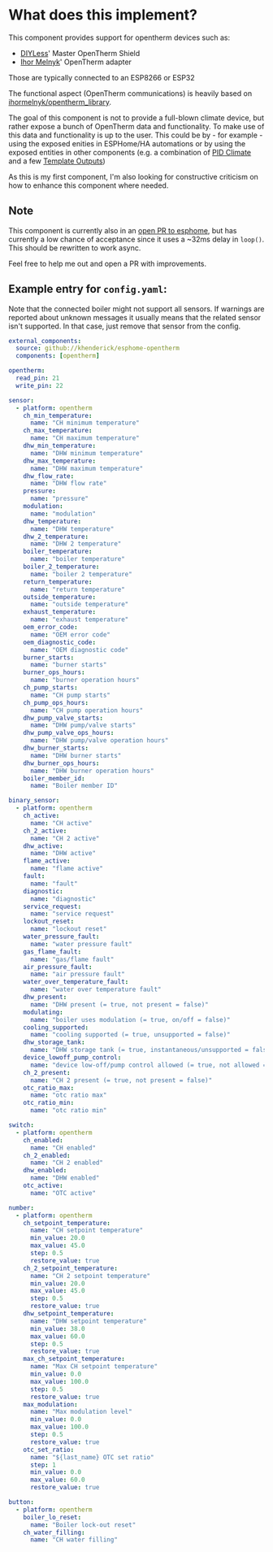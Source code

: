 # What does this implement?

This component provides support for opentherm devices such as:
* [DIYLess](https://diyless.com/)' Master OpenTherm Shield
* [Ihor Melnyk](http://ihormelnyk.com/opentherm_adapter)' OpenTherm adapter

Those are typically connected to an ESP8266 or ESP32

The functional aspect (OpenTherm communications) is heavily based on [ihormelnyk/opentherm_library](https://github.com/ihormelnyk/opentherm_library).

The goal of this component is not to provide a full-blown climate device, but rather expose a
bunch of OpenTherm data and functionality. To make use of this data and functionality is up to the user. 
This could be by - for example - using the exposed enities in ESPHome/HA automations or by using the 
exposed entities in other components (e.g. a combination of [PID Climate](https://esphome.io/components/climate/pid.html)
and a few [Template Outputs](https://esphome.io/components/output/template.html))

As this is my first component, I'm also looking for constructive criticism on how to enhance this
component where needed.

## Note

This component is currently also in an [open PR to esphome](https://github.com/esphome/esphome/pull/3921),
but has currently a low chance of acceptance since it uses a ~32ms delay in `loop()`. This should be
rewritten to work async.

Feel free to help me out and open a PR with improvements.

## Example entry for `config.yaml`:

Note that the connected boiler might not support all sensors. If warnings are reported about unknown messages
it usually means that the related sensor isn't supported. In that case, just remove that sensor from the config.

```yaml
external_components:
  source: github://khenderick/esphome-opentherm
  components: [opentherm]

opentherm:
  read_pin: 21
  write_pin: 22

sensor:
  - platform: opentherm
    ch_min_temperature:
      name: "CH minimum temperature"
    ch_max_temperature:
      name: "CH maximum temperature"
    dhw_min_temperature:
      name: "DHW minimum temperature"
    dhw_max_temperature:
      name: "DHW maximum temperature"
    dhw_flow_rate:
      name: "DHW flow rate"
    pressure:
      name: "pressure"
    modulation:
      name: "modulation"
    dhw_temperature:
      name: "DHW temperature"
    dhw_2_temperature:
      name: "DHW 2 temperature"
    boiler_temperature:
      name: "boiler temperature"
    boiler_2_temperature:
      name: "boiler 2 temperature"
    return_temperature:
      name: "return temperature"
    outside_temperature:
      name: "outside temperature"
    exhaust_temperature:
      name: "exhaust temperature"
    oem_error_code:
      name: "OEM error code"
    oem_diagnostic_code:
      name: "OEM diagnostic code"
    burner_starts:
      name: "burner starts"
    burner_ops_hours:
      name: "burner operation hours"
    ch_pump_starts:
      name: "CH pump starts"
    ch_pump_ops_hours:
      name: "CH pump operation hours"
    dhw_pump_valve_starts:
      name: "DHW pump/valve starts"
    dhw_pump_valve_ops_hours:
      name: "DHW pump/valve operation hours"
    dhw_burner_starts:
      name: "DHW burner starts"
    dhw_burner_ops_hours:
      name: "DHW burner operation hours"
    boiler_member_id:
      name: "Boiler member ID"

binary_sensor:
  - platform: opentherm
    ch_active:
      name: "CH active"
    ch_2_active:
      name: "CH 2 active"
    dhw_active:
      name: "DHW active"
    flame_active:
      name: "flame active"
    fault:
      name: "fault"
    diagnostic:
      name: "diagnostic"
    service_request:
      name: "service request"
    lockout_reset:
      name: "lockout reset"
    water_pressure_fault:
      name: "water pressure fault"
    gas_flame_fault:
      name: "gas/flame fault"
    air_pressure_fault:
      name: "air pressure fault"
    water_over_temperature_fault:
      name: "water over temperature fault"
    dhw_present:
      name: "DHW present (= true, not present = false)"
    modulating:
      name: "boiler uses modulation (= true, on/off = false)"
    cooling_supported:
      name: "cooling supported (= true, unsupported = false)"
    dhw_storage_tank:
      name: "DHW storage tank (= true, instantaneous/unsupported = false)"
    device_lowoff_pump_control:
      name: "device low-off/pump control allowed (= true, not allowed = false)"
    ch_2_present:
      name: "CH 2 present (= true, not present = false)"
    otc_ratio_max:
      name: "otc ratio max"
    otc_ratio_min:
      name: "otc ratio min"

switch:
  - platform: opentherm
    ch_enabled:
      name: "CH enabled"
    ch_2_enabled:
      name: "CH 2 enabled"
    dhw_enabled:
      name: "DHW enabled"
    otc_active:
      name: "OTC active"

number:
  - platform: opentherm
    ch_setpoint_temperature:
      name: "CH setpoint temperature"
      min_value: 20.0
      max_value: 45.0
      step: 0.5
      restore_value: true
    ch_2_setpoint_temperature:
      name: "CH 2 setpoint temperature"
      min_value: 20.0
      max_value: 45.0
      step: 0.5
      restore_value: true
    dhw_setpoint_temperature:
      name: "DHW setpoint temperature"
      min_value: 38.0
      max_value: 60.0
      step: 0.5
      restore_value: true
    max_ch_setpoint_temperature:
      name: "Max CH setpoint temperature"
      min_value: 0.0
      max_value: 100.0
      step: 0.5
      restore_value: true
    max_modulation:
      name: "Max modulation level"
      min_value: 0.0
      max_value: 100.0
      step: 0.5
      restore_value: true
    otc_set_ratio:
      name: "${last_name} OTC set ratio"
      step: 1
      min_value: 0.0
      max_value: 60.0
      restore_value: true

button:
  - platform: opentherm
    boiler_lo_reset:
      name: "Boiler lock-out reset"
    ch_water_filling:
      name: "CH water filling"
```
